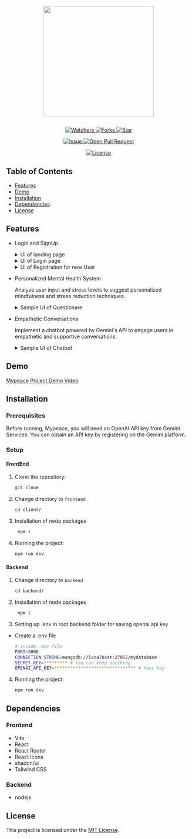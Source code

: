 
# <p align="center"><img src="https://github.com/Rajendrakhanal/MyPeace/assets/95162952/bf1dc4ce-cb2e-4263-bac2-dcd5dabb0d13" width=300 /></p>


<p align="center">
    <p align="center">
        <a href="https://github.com/Rajendrakhanal/MyPeace" target="blank">
            <img src="https://img.shields.io/github/watchers/Rajendrakhanal/MyPeace?style=for-the-badge&logo=appveyor" alt="Watchers"/>
        </a>
        <a href="https://github.com/Rajendrakhanal/MyPeace/fork" target="blank">
            <img src="https://img.shields.io/github/forks/Rajendrakhanal/MyPeace?style=for-the-badge&logo=appveyor" alt="Forks"/>
        </a>
        <a href="https://github.com/Rajendrakhanal/MyPeace/stargazers" target="blank">
            <img src="https://img.shields.io/github/stars/Rajendrakhanal/MyPeace?style=for-the-badge&logo=appveyor" alt="Star"/>
        </a>
    </p>
    <p align="center">
        <a href="https://github.com/Rajendrakhanal/MyPeace/issues" target="blank">
            <img src="https://img.shields.io/github/issues/Rajendrakhanal/MyPeace?style=for-the-badge&logo=appveyor" alt="Issue"/>
        </a>
        <a href="https://github.com/Rajendrakhanal/MyPeace/pulls" target="blank">
            <img src="https://img.shields.io/github/issues-pr/Rajendrakhanal/MyPeace?style=for-the-badge&logo=appveyor" alt="Open Pull Request"/>
        </a>
    </p>
    <p align="center">
        <a href="https://github.com/Rajendrakhanal/MyPeace/blob/master/LICENSE" target="blank">
            <img src="https://img.shields.io/github/license/Rajendrakhanal/MyPeace?style=for-the-badge&logo=appveyor" alt="License" />
        </a>
    </p>
</p>

<p align="center">
</p>

## Table of Contents

- [Features](#features)
- [Demo](#demo)
- [Installation](#installation)
- [Dependencies](#dependencies)
- [License](#license)

## Features

- Login and SignUp
  <details>
    <summary> UI of landing page </summary>
    <img src="https://github.com/Rajendrakhanal/MyPeace/assets/95162952/08bdfcb1-861a-451c-b69e-60c24b4fc0a4" width=750/>
  </details>

  <details>
    <summary> UI of Login page</summary>
    <img src="https://github.com/Rajendrakhanal/MyPeace/assets/95162952/0c7856f7-5bca-4145-8597-3818e294c58c" width=750/>
  </details>

  <details>
    <summary>UI of Registration for new User </summary>
    <img src="https://github.com/Rajendrakhanal/MyPeace/assets/95162952/bebba8dd-1456-4b7a-ae96-cc0ae499474f" width=750/>
  </details>

- Personalized Mental Health System

  Analyze user input and stress levels to suggest personalized mindfulness and stress reduction techniques.
  <details>
    <summary> Sample UI of Questionare</summary>
    <img src="https://github.com/Rajendrakhanal/MyPeace/assets/95162952/ea58c3a8-bcb4-4037-8bf0-4680e673e6e7" width=750/>
  </details>
- Empathetic Conversations

    Implement a chatbot powered by Gemini's API to engage users in empathetic and supportive conversations.
  <details>
    <summary> Sample UI of Chatbot</summary>
    <img src="https://github.com/Rajendrakhanal/MyPeace/assets/95162952/d4fc2cf7-a1d4-4a0a-a655-917d2e039ef4" width=750/>
  </details>

## Demo


[Mypeace Project Demo Video](https://github.com/Rajendrakhanal/MyPeace/assets/95162952/ce006bc1-abac-4273-b8da-c56c5b1a9b38)


## Installation

### Prerequisites

Before running, Mypeace, you will need an OpenAI API key from Gemini Services. You can obtain an API key by registering on the Gemini platform.

### Setup

#### FrontEnd

1. Clone the repository:

   ```bash
   git clone 
   ```

2. Change directory to `frontend`

   ```bash
   cd client/
   ```

3. Installation of node packages

   ```bash
    npm i
   ```

4. Running the project:

   ```bash
   npm run dev
   ```

#### Backend

1. Change directory to `backend`

   ```bash
   cd backend/
   ```

2. Installation of node packages

   ```bash
    npm i
   ```

3. Setting up .env in root backend folder for saving openai api key

  - Create a .env file 
    
    ```bash 
    # inside .env file
    PORT=3000
    CONNECTION_STRING=mongodb://localhost:27017/mydatabase
    SECRET_KEY=********* # You can keep anything
    OPENAI_API_KEY=******************************* # Your key 
    ```

4. Running the project:

   ```bash
   npm run dev
   ```


## Dependencies

### Frontend
- Vite
- React
- React Router
- React Icons
- shadcn/ui
- Tailwind CSS


### Backend
- nodejs


## License

This project is licensed under the [MIT License](/LICENSE).
